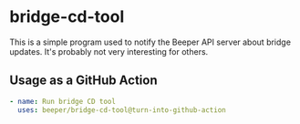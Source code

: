 # bridge-cd-tool

This is a simple program used to notify the Beeper API server about bridge updates.
It's probably not very interesting for others.

## Usage as a GitHub Action

```yaml
- name: Run bridge CD tool
  uses: beeper/bridge-cd-tool@turn-into-github-action
```
